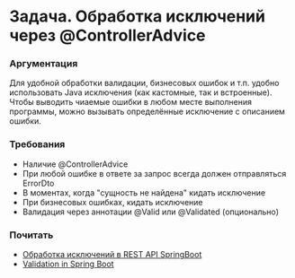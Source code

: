 # Задача. Обработка исключений через @ControllerAdvice

### Аргументация
Для удобной обработки валидации, бизнесовых ошибок и т.п. удобно использовать Java исключения (как кастомные, так и встроенные).  
Чтобы выводить чиаемые ошибки в любом месте выполнения программы, можно вызывать определённые исключение с описанием ошибки.

### Требования
- Наличие @ControllerAdvice
- При любой ошибке в ответе за запрос всегда должен отправляться ErrorDto
- В моментах, когда "сущность не найдена" кидать исключение
- При бизнесовых ошибках, кидать исключение
- Валидация через аннотации @Valid или @Validated (опционально)

### Почитать
- [Обработка исключений в REST API SpringBoot](https://struchkov.dev/blog/ru/exception-handling-controlleradvice/)
- [Validation in Spring Boot](https://www.baeldung.com/spring-boot-bean-validation)
